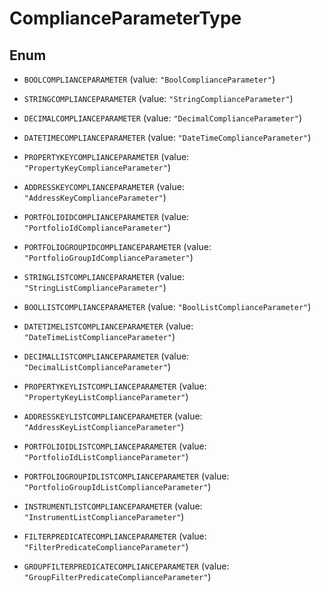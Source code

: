 

# ComplianceParameterType

## Enum


* `BOOLCOMPLIANCEPARAMETER` (value: `"BoolComplianceParameter"`)

* `STRINGCOMPLIANCEPARAMETER` (value: `"StringComplianceParameter"`)

* `DECIMALCOMPLIANCEPARAMETER` (value: `"DecimalComplianceParameter"`)

* `DATETIMECOMPLIANCEPARAMETER` (value: `"DateTimeComplianceParameter"`)

* `PROPERTYKEYCOMPLIANCEPARAMETER` (value: `"PropertyKeyComplianceParameter"`)

* `ADDRESSKEYCOMPLIANCEPARAMETER` (value: `"AddressKeyComplianceParameter"`)

* `PORTFOLIOIDCOMPLIANCEPARAMETER` (value: `"PortfolioIdComplianceParameter"`)

* `PORTFOLIOGROUPIDCOMPLIANCEPARAMETER` (value: `"PortfolioGroupIdComplianceParameter"`)

* `STRINGLISTCOMPLIANCEPARAMETER` (value: `"StringListComplianceParameter"`)

* `BOOLLISTCOMPLIANCEPARAMETER` (value: `"BoolListComplianceParameter"`)

* `DATETIMELISTCOMPLIANCEPARAMETER` (value: `"DateTimeListComplianceParameter"`)

* `DECIMALLISTCOMPLIANCEPARAMETER` (value: `"DecimalListComplianceParameter"`)

* `PROPERTYKEYLISTCOMPLIANCEPARAMETER` (value: `"PropertyKeyListComplianceParameter"`)

* `ADDRESSKEYLISTCOMPLIANCEPARAMETER` (value: `"AddressKeyListComplianceParameter"`)

* `PORTFOLIOIDLISTCOMPLIANCEPARAMETER` (value: `"PortfolioIdListComplianceParameter"`)

* `PORTFOLIOGROUPIDLISTCOMPLIANCEPARAMETER` (value: `"PortfolioGroupIdListComplianceParameter"`)

* `INSTRUMENTLISTCOMPLIANCEPARAMETER` (value: `"InstrumentListComplianceParameter"`)

* `FILTERPREDICATECOMPLIANCEPARAMETER` (value: `"FilterPredicateComplianceParameter"`)

* `GROUPFILTERPREDICATECOMPLIANCEPARAMETER` (value: `"GroupFilterPredicateComplianceParameter"`)



